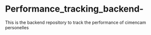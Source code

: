# Performance_tracking_backend-
This is the backend repository to track the performance of cimencam personelles 
